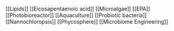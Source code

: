 [[Lipids]]
[[Eicosapentaenoic acid]]
[[Microalgae]]
[[EPA]]
[[Photobioreactor]]
[[Aquaculture]]
[[Probiotic bacteria]]
[[Nannochloropsis]]
[[Phycosphere]]
[[Microbiome Engineering]]
